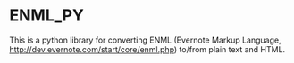 ENML_PY
=======

This is a python library for converting ENML (Evernote Markup Language, http://dev.evernote.com/start/core/enml.php) to/from plain text and HTML.
